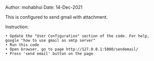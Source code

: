 
Author: mohabhui
Date: 14-Dec-2021

This is configured to send gmail with attachment.

Instruction:

    • Update the "User Configuration" section of the code. For help, google "how to use gmail as smtp server"
    • Run this code
    • Open browser, go to page http://127.0.0.1:5000/sendemail/
    • Press 'send email' button on the page
